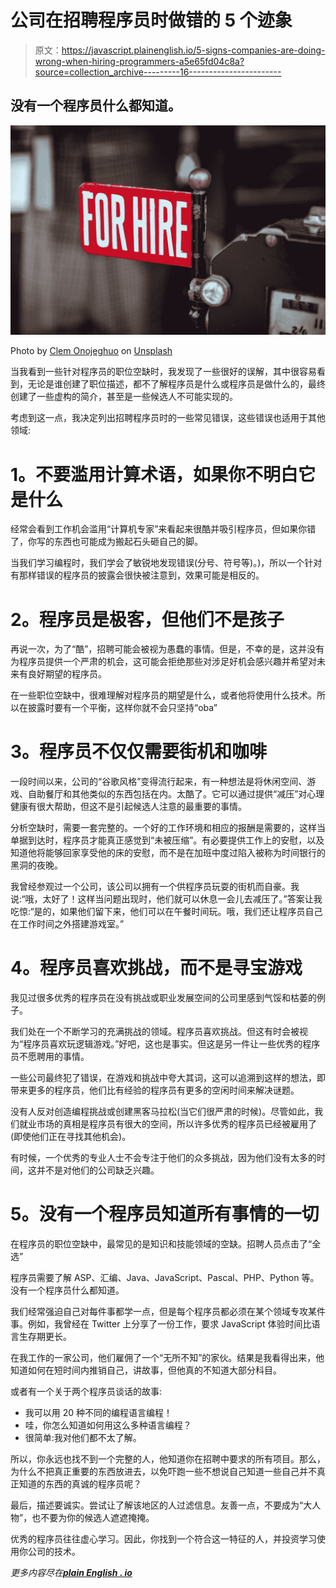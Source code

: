 # 公司在招聘程序员时做错的 5 个迹象

> 原文：<https://javascript.plainenglish.io/5-signs-companies-are-doing-wrong-when-hiring-programmers-a5e65fd04c8a?source=collection_archive---------16----------------------->

## 没有一个程序员什么都知道。

![](img/2cb03ec4ce5442b1838aae565bd27231.png)

Photo by [Clem Onojeghuo](https://unsplash.com/@clemono?utm_source=medium&utm_medium=referral) on [Unsplash](https://unsplash.com?utm_source=medium&utm_medium=referral)

当我看到一些针对程序员的职位空缺时，我发现了一些很好的误解，其中很容易看到，无论是谁创建了职位描述，都不了解程序员是什么或程序员是做什么的，最终创建了一些虚构的简介，甚至是一些候选人不可能实现的。

考虑到这一点，我决定列出招聘程序员时的一些常见错误，这些错误也适用于其他领域:

# **1。不要滥用计算术语，如果你不明白它是什么**

经常会看到工作机会滥用“计算机专家”来看起来很酷并吸引程序员，但如果你错了，你写的东西也可能成为搬起石头砸自己的脚。

当我们学习编程时，我们学会了敏锐地发现错误(分号、符号等)。)，所以一个针对有那样错误的程序员的披露会很快被注意到，效果可能是相反的。

# **2。程序员是极客，但他们不是孩子**

再说一次，为了“酷”，招聘可能会被视为愚蠢的事情。但是，不幸的是，这并没有为程序员提供一个严肃的机会，这可能会拒绝那些对涉足好机会感兴趣并希望对未来有良好期望的程序员。

在一些职位空缺中，很难理解对程序员的期望是什么，或者他将使用什么技术。所以在披露时要有一个平衡，这样你就不会只坚持“oba”

# **3。程序员不仅仅需要街机和咖啡**

一段时间以来，公司的“谷歌风格”变得流行起来，有一种想法是将休闲空间、游戏、自助餐厅和其他类似的东西包括在内。太酷了。它可以通过提供“减压”对心理健康有很大帮助，但这不是引起候选人注意的最重要的事情。

分析空缺时，需要一套完整的。一个好的工作环境和相应的报酬是需要的，这样当单据到达时，程序员才能真正感觉到“未被压缩”。有必要提供工作上的安慰，以及知道他将能够回家享受他的床的安慰，而不是在加班中度过陷入被称为时间银行的黑洞的夜晚。

我曾经参观过一个公司，该公司以拥有一个供程序员玩耍的街机而自豪。我说:“哦，太好了！这样当问题出现时，他们就可以休息一会儿去减压了。”答案让我吃惊:“是的，如果他们留下来，他们可以在午餐时间玩。哦，我们还让程序员自己在工作时间之外搭建游戏室。”

# **4。程序员喜欢挑战，而不是寻宝游戏**

我见过很多优秀的程序员在没有挑战或职业发展空间的公司里感到气馁和枯萎的例子。

我们处在一个不断学习的充满挑战的领域。程序员喜欢挑战。但这有时会被视为“程序员喜欢玩逻辑游戏。”好吧，这也是事实。但这是另一件让一些优秀的程序员不愿聘用的事情。

一些公司最终犯了错误，在游戏和挑战中夸大其词，这可以追溯到这样的想法，即带来更多的程序员，他们比有经验的程序员有更多的空闲时间来解决谜题。

没有人反对创造编程挑战或创建黑客马拉松(当它们很严肃的时候)。尽管如此，我们就业市场的真相是程序员有很大的空间，所以许多优秀的程序员已经被雇用了(即使他们正在寻找其他机会)。

有时候，一个优秀的专业人士不会专注于他们的众多挑战，因为他们没有太多的时间，这并不是对他们的公司缺乏兴趣。

# **5。没有一个程序员知道所有事情的一切**

在程序员的职位空缺中，最常见的是知识和技能领域的空缺。招聘人员点击了“全选”

程序员需要了解 ASP、汇编、Java、JavaScript、Pascal、PHP、Python 等。没有一个程序员什么都知道。

我们经常强迫自己对每件事都学一点，但是每个程序员都必须在某个领域专攻某件事。例如，我曾经在 Twitter 上分享了一份工作，要求 JavaScript 体验时间比语言生存期更长。

在我工作的一家公司，他们雇佣了一个“无所不知”的家伙。结果是我看得出来，他知道如何在短时间内推销自己，讲故事，但他真的不知道大部分科目。

或者有一个关于两个程序员谈话的故事:

*   我可以用 20 种不同的编程语言编程！
*   哇，你怎么知道如何用这么多种语言编程？
*   很简单:我对他们都不太了解。

所以，你永远也找不到一个完整的人，他知道你在招聘中要求的所有项目。那么，为什么不把真正重要的东西放进去，以免吓跑一些不想说自己知道一些自己并不真正知道的东西的真诚的程序员呢？

最后，描述要诚实。尝试让了解该地区的人过滤信息。友善一点，不要成为“大人物”，也不要为你的候选人遮遮掩掩。

优秀的程序员往往虚心学习。因此，你找到一个符合这一特征的人，并投资学习使用你公司的技术。

*更多内容尽在*[***plain English . io***](http://plainenglish.io/)